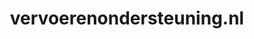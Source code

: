 ---
layout: post
title:  "vervoerenondersteuning.nl"
internal_url:  "/dutchgov/vervoerenondersteuning.nl.html"
categories: dutchgov
---